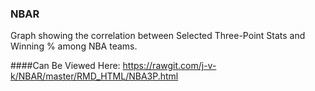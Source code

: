 ### NBAR

Graph showing the correlation between Selected Three-Point Stats and Winning % among NBA teams. 

####Can Be Viewed Here:
https://rawgit.com/j-v-k/NBAR/master/RMD_HTML/NBA3P.html
